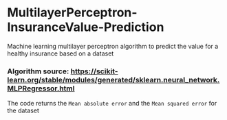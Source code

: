 # MultilayerPerceptron-InsuranceValue-Prediction

Machine learning multilayer perceptron algorithm to predict the value for a healthy insurance based on a dataset

### Algorithm source: https://scikit-learn.org/stable/modules/generated/sklearn.neural_network.MLPRegressor.html

The code returns the `Mean absolute error` and the `Mean squared error` for the dataset

